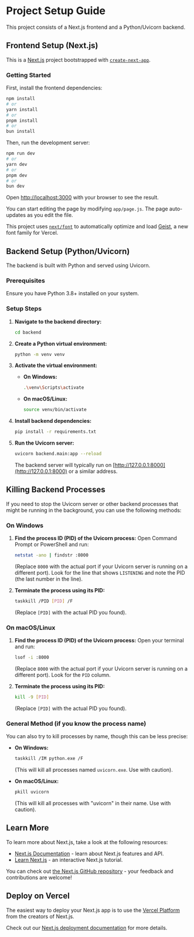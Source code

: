# Project Setup Guide

This project consists of a Next.js frontend and a Python/Uvicorn backend.

## Frontend Setup (Next.js)

This is a [Next.js](https://nextjs.org) project bootstrapped with [`create-next-app`](https://nextjs.org/docs/app/api-reference/cli/create-next-app).

### Getting Started

First, install the frontend dependencies:

```bash
npm install
# or
yarn install
# or
pnpm install
# or
bun install
```

Then, run the development server:

```bash
npm run dev
# or
yarn dev
# or
pnpm dev
# or
bun dev
```

Open [http://localhost:3000](http://localhost:3000) with your browser to see the result.

You can start editing the page by modifying `app/page.js`. The page auto-updates as you edit the file.

This project uses [`next/font`](https://nextjs.org/docs/app/building-your-application/optimizing/fonts) to automatically optimize and load [Geist](https://vercel.com/font), a new font family for Vercel.

## Backend Setup (Python/Uvicorn)

The backend is built with Python and served using Uvicorn.

### Prerequisites

Ensure you have Python 3.8+ installed on your system.

### Setup Steps

1.  **Navigate to the backend directory:**

    ```bash
    cd backend
    ```

2.  **Create a Python virtual environment:**

    ```bash
    python -m venv venv
    ```

3.  **Activate the virtual environment:**

    - **On Windows:**
      ```bash
      .\venv\Scripts\activate
      ```
    - **On macOS/Linux:**
      ```bash
      source venv/bin/activate
      ```

4.  **Install backend dependencies:**

    ```bash
    pip install -r requirements.txt
    ```

5.  **Run the Uvicorn server:**
    ```bash
    uvicorn backend.main:app --reload
    ```
    The backend server will typically run on [http://127.0.0.1:8000](http://127.0.0.1:8000) or a similar address.

## Killing Backend Processes

If you need to stop the Uvicorn server or other backend processes that might be running in the background, you can use the following methods:

### On Windows

1.  **Find the process ID (PID) of the Uvicorn process:**
    Open Command Prompt or PowerShell and run:

    ```bash
    netstat -ano | findstr :8000
    ```

    (Replace `8000` with the actual port if your Uvicorn server is running on a different port).
    Look for the line that shows `LISTENING` and note the PID (the last number in the line).

2.  **Terminate the process using its PID:**
    ```bash
    taskkill /PID [PID] /F
    ```
    (Replace `[PID]` with the actual PID you found).

### On macOS/Linux

1.  **Find the process ID (PID) of the Uvicorn process:**
    Open your terminal and run:

    ```bash
    lsof -i :8000
    ```

    (Replace `8000` with the actual port if your Uvicorn server is running on a different port).
    Look for the `PID` column.

2.  **Terminate the process using its PID:**
    ```bash
    kill -9 [PID]
    ```
    (Replace `[PID]` with the actual PID you found).

### General Method (if you know the process name)

You can also try to kill processes by name, though this can be less precise:

- **On Windows:**

  ```bash
  taskkill /IM python.exe /F
  ```

  (This will kill all processes named `uvicorn.exe`. Use with caution).

- **On macOS/Linux:**
  ```bash
  pkill uvicorn
  ```
  (This will kill all processes with "uvicorn" in their name. Use with caution).

## Learn More

To learn more about Next.js, take a look at the following resources:

- [Next.js Documentation](https://nextjs.org/docs) - learn about Next.js features and API.
- [Learn Next.js](https://nextjs.org/learn) - an interactive Next.js tutorial.

You can check out [the Next.js GitHub repository](https://github.com/vercel/next.js) - your feedback and contributions are welcome!

## Deploy on Vercel

The easiest way to deploy your Next.js app is to use the [Vercel Platform](https://vercel.com/new?utm_medium=default-template&filter=next.js&utm_source=create-next-app&utm_campaign=create-next-app-readme) from the creators of Next.js.

Check out our [Next.js deployment documentation](https://nextjs.org/docs/app/building-your-application/deploying) for more details.
